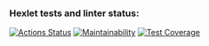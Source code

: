 ### Hexlet tests and linter status:
[![Actions Status](https://github.com/qusilon/java-project-61/actions/workflows/hexlet-check.yml/badge.svg)](https://github.com/qusilon/java-project-61/actions)
[![Maintainability](https://api.codeclimate.com/v1/badges/2a22ea20be137f013737/maintainability)](https://codeclimate.com/github/qusilon/java-project-61/maintainability)
[![Test Coverage](https://api.codeclimate.com/v1/badges/2a22ea20be137f013737/test_coverage)](https://codeclimate.com/github/qusilon/java-project-61/test_coverage)
